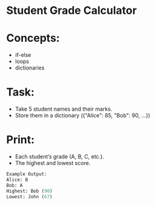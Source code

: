 # Student Grade Calculator

# **Concepts:**

- if-else
- loops
- dictionaries

# **Task:**

- Take 5 student names and their marks.
- Store them in a dictionary ({"Alice": 85, "Bob": 90, ...})

# **Print:**

- Each student’s grade (A, B, C, etc.).
- The highest and lowest score.

```python
Example Output:
Alice: B
Bob: A
Highest: Bob (90)
Lowest: John (67)
```

